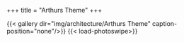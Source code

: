 +++
title = "Arthurs Theme"
+++

{{< gallery dir="img/architecture/Arthurs Theme" caption-position="none"/>}} {{< load-photoswipe>}}